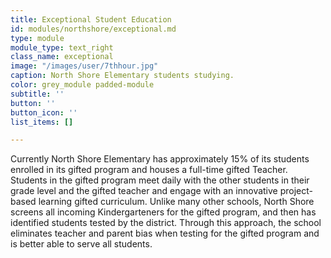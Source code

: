 ```yaml
---
title: Exceptional Student Education
id: modules/northshore/exceptional.md
type: module
module_type: text_right
class_name: exceptional
image: "/images/user/7thhour.jpg"
caption: North Shore Elementary students studying.
color: grey_module padded-module
subtitle: ''
button: ''
button_icon: ''
list_items: []

---
```

Currently North Shore Elementary has approximately 15% of its students enrolled in its gifted program and houses a full-time gifted Teacher.  Students in the gifted program meet daily with the other students in their grade level and the gifted teacher and engage with an innovative project-based learning gifted curriculum. Unlike many other schools, North Shore screens all incoming Kindergarteners for the gifted program, and then has identified students tested by the district.  Through this approach, the school eliminates teacher and parent bias when testing for the gifted program and is better able to serve all students.